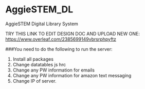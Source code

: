 # AggieSTEM_DL
AggieSTEM Digital Library System

TRY THIS LINK TO EDIT DESIGN DOC AND UPLOAD NEW ONE: https://www.overleaf.com/2385699149vbrsrphpyftz


###You need to do the following to run the server:

1) Install all packages
2) Change datatables js hrc
3) Change any PW information for emails
4) Change any PW information for amazon text messaging
5) Change IP of server.
